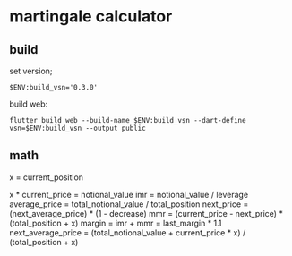 # martingale calculator

## build

set version;

```
$ENV:build_vsn='0.3.0'
```

build web:

```
flutter build web --build-name $ENV:build_vsn --dart-define vsn=$ENV:build_vsn --output public
```

## math

x = current_position

x * current_price = notional_value
imr = notional_value / leverage
average_price = total_notional_value / total_position
next_price = (next_average_price) * (1 - decrease)
mmr = (current_price - next_price) * (total_position + x)
margin = imr + mmr = last_margin * 1.1
next_average_price = (total_notional_value + current_price * x) / (total_position + x)

